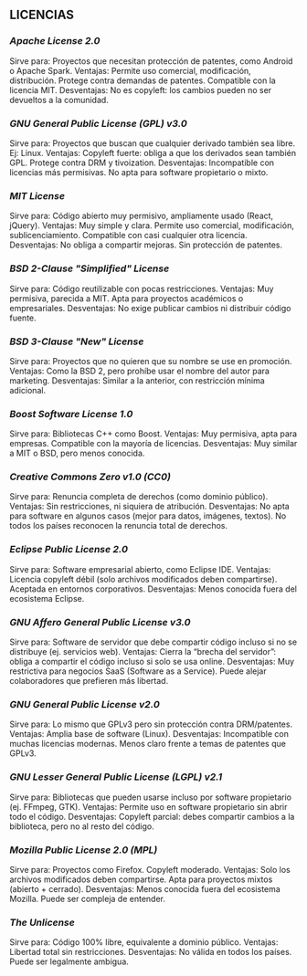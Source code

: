 ## LICENCIAS
### ___Apache License 2.0___
Sirve para: Proyectos que necesitan protección de patentes, como Android o Apache Spark.
Ventajas:
Permite uso comercial, modificación, distribución. 
Protege contra demandas de patentes.
Compatible con la licencia MIT. 
Desventajas: 
No es copyleft: los cambios pueden no ser devueltos a la comunidad.
 
### ___GNU General Public License (GPL) v3.0___
Sirve para: Proyectos que buscan que cualquier derivado también sea libre. Ej: Linux.
Ventajas: 
Copyleft fuerte: obliga a que los derivados sean también GPL.
Protege contra DRM y tivoization. 
Desventajas:
Incompatible con licencias más permisivas. 
No apta para software propietario o mixto. 

### ___MIT License___
Sirve para: Código abierto muy permisivo, ampliamente usado (React, jQuery).
Ventajas:
Muy simple y clara. 
Permite uso comercial, modificación, sublicenciamiento.
Compatible con casi cualquier otra licencia. 
Desventajas:
No obliga a compartir mejoras. 
Sin protección de patentes.
 
### ___BSD 2-Clause "Simplified" License___
Sirve para: Código reutilizable con pocas restricciones.
Ventajas:
Muy permisiva, parecida a MIT. 
Apta para proyectos académicos o empresariales. 
Desventajas: 
No exige publicar cambios ni distribuir código fuente.
 
### ___BSD 3-Clause "New" License___
Sirve para: Proyectos que no quieren que su nombre se use en promoción.
Ventajas: 
Como la BSD 2, pero prohíbe usar el nombre del autor para marketing.
Desventajas: 
Similar a la anterior, con restricción mínima adicional.
 
### ___Boost Software License 1.0___
Sirve para: Bibliotecas C++ como Boost.
Ventajas:
Muy permisiva, apta para empresas. 
Compatible con la mayoría de licencias. 
Desventajas: 
Muy similar a MIT o BSD, pero menos conocida.
 
### ___Creative Commons Zero v1.0 (CC0)___
Sirve para: Renuncia completa de derechos (como dominio público).
Ventajas: 
Sin restricciones, ni siquiera de atribución. 
Desventajas:
No apta para software en algunos casos (mejor para datos, imágenes, textos). 
No todos los países reconocen la renuncia total de derechos.
 
### ___Eclipse Public License 2.0___
Sirve para: Software empresarial abierto, como Eclipse IDE.
Ventajas:
Licencia copyleft débil (solo archivos modificados deben compartirse). 
Aceptada en entornos corporativos. 
Desventajas: 
Menos conocida fuera del ecosistema Eclipse.

### ___GNU Affero General Public License v3.0___
Sirve para: Software de servidor que debe compartir código incluso si no se distribuye (ej. servicios web).
Ventajas: 
Cierra la “brecha del servidor”: obliga a compartir el código incluso si solo se usa online. 
Desventajas:
Muy restrictiva para negocios SaaS (Software as a Service). 
Puede alejar colaboradores que prefieren más libertad.
 
### ___GNU General Public License v2.0___
Sirve para: Lo mismo que GPLv3 pero sin protección contra DRM/patentes.
Ventajas: 
Amplia base de software (Linux). 
Desventajas:
Incompatible con muchas licencias modernas.
Menos claro frente a temas de patentes que GPLv3.

### ___GNU Lesser General Public License (LGPL) v2.1___ 
Sirve para: Bibliotecas que pueden usarse incluso por software propietario (ej. FFmpeg, GTK).
Ventajas:
Permite uso en software propietario sin abrir todo el código. 
Desventajas:
Copyleft parcial: debes compartir cambios a la biblioteca, pero no al resto del código.
  
### ___Mozilla Public License 2.0 (MPL)___
Sirve para: Proyectos como Firefox. Copyleft moderado.
Ventajas:
Solo los archivos modificados deben compartirse.
Apta para proyectos mixtos (abierto + cerrado). 
Desventajas:
Menos conocida fuera del ecosistema Mozilla.
Puede ser compleja de entender.
 
### ___The Unlicense___
Sirve para: Código 100% libre, equivalente a dominio público.
Ventajas:
Libertad total sin restricciones.
Desventajas:
No válida en todos los países.
Puede ser legalmente ambigua.
